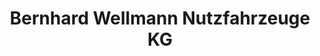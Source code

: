 ---
title: "Bernhard Wellmann Nutzfahrzeuge KG"
url: /oldenburg/bernhard-wellmann-nutzfahrzeuge-kg/
shop: Autohaus
---